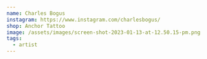 ```yaml
---
name: Charles Bogus
instagram: https://www.instagram.com/charlesbogus/
shop: Anchor Tattoo
image: /assets/images/screen-shot-2023-01-13-at-12.50.15-pm.png
tags:
  - artist
---
```

